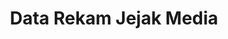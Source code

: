 ---
title: Data Rekam Jejak Media
organization: KPU REPUBLIK INDONESIA
notes: Data Rekam Jejak Media
resources:
  - name: CSV Paslon
    url: 'https://github.com/pemiluAPI/pemilu-data/raw/master/rekam-jejak-media/paslon.csv'
    format: csv
  - name: CSV Rekam jejak
    url: 'https://github.com/pemiluAPI/pemilu-data/raw/master/rekam-jejak-media/rekam_jejak.csv'
    format: csv
  - name: CSV Sumber Media
    url: 'https://github.com/pemiluAPI/pemilu-data/raw/master/rekam-jejak-media/sumber_media.csv'
    format: csv
category:
  - Rekam Jejak Media
maintainer: ''
maintainer_email: ''
---
